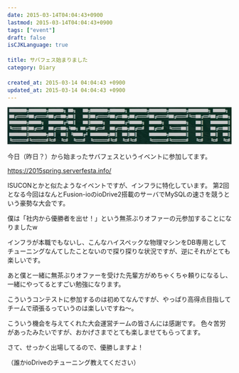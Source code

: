```yaml
---
date: 2015-03-14T04:04:43+0900
lastmod: 2015-03-14T04:04:43+0900
tags: ["event"]
draft: false
isCJKLanguage: true

title: サバフェス始まりました
category: Diary

created_at: 2015-03-14 04:04:43 +0900
updated_at: 2015-03-14 04:04:43 +0900
---
```


![01](/images/articles/hatena05/01.png)

今日（昨日？）から始まったサバフェスというイベントに参加してます。

https://2015spring.serverfesta.info/

ISUCONとかと似たようなイベントですが、インフラに特化しています。
第2回となる今回はなんとFusion-ioのioDrive2搭載のサーバでMySQLの速さを競うという豪勢な大会です。

僕は「社内から優勝者を出せ！」という無茶ぶりオファーの元参加することになりましたw

インフラが本職でもないし、こんなハイスペックな物理マシンをDB専用としてチューニングなんてしたことないので探り探りな状況ですが、逆にそれがとても楽しいです。

あと僕と一緒に無茶ぶりオファーを受けた先輩方がめちゃくちゃ頼りになるし、一緒にやってるとすごい勉強になります。

こういうコンテストに参加するのは初めてなんですが、やっぱり高得点目指してチームで頑張るっていうのは楽しいですね〜。

こういう機会を与えてくれた大会運営チームの皆さんには感謝です。
色々苦労があったみたいですが、おかげさまでとても楽しませてもらってます。

さて、せっかく出場してるので、優勝しますよ！

（誰かioDriveのチューニング教えてください）
